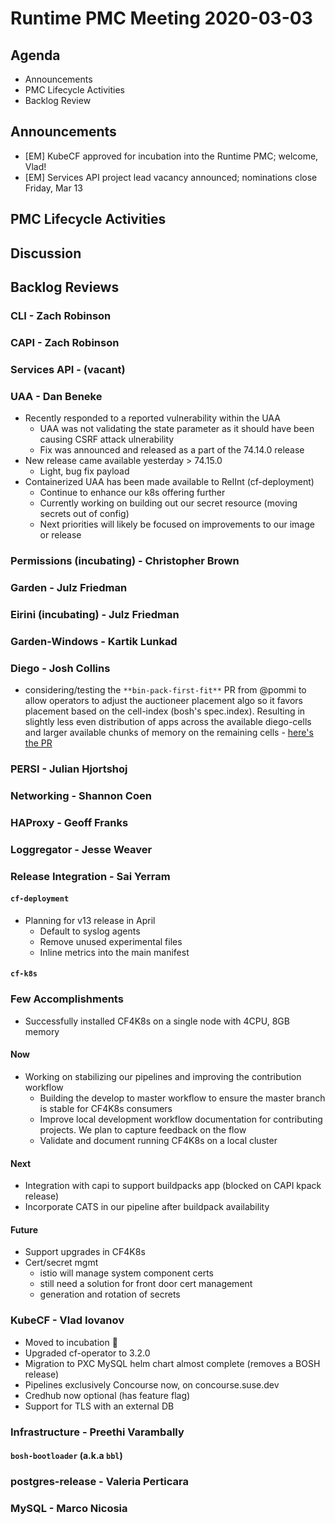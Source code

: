 # Runtime PMC Meeting 2020-03-03

## Agenda

* Announcements
* PMC Lifecycle Activities
* Backlog Review


## Announcements

- [EM] KubeCF approved for incubation into the Runtime PMC; welcome, Vlad!
- [EM] Services API project lead vacancy announced; nominations close Friday, Mar 13


## PMC Lifecycle Activities


## Discussion


## Backlog Reviews

### CLI - Zach Robinson


### CAPI - Zach Robinson


### Services API - (vacant)


### UAA - Dan Beneke

- Recently responded to a reported vulnerability within the UAA
   - UAA was not validating the state parameter as it should have been causing CSRF attack ulnerability
   - Fix was announced and released as a part of the 74.14.0 release
- New release came available yesterday > 74.15.0
   - Light, bug fix payload
- Containerized UAA has been made available to RelInt (cf-deployment)
   - Continue to enhance our k8s offering further
   - Currently working on building out our secret resource (moving secrets out of config)
   - Next priorities will likely be focused on improvements to our image or release


### Permissions (incubating) - Christopher Brown


### Garden - Julz Friedman


### Eirini (incubating) - Julz Friedman


### Garden-Windows - Kartik Lunkad


### Diego - Josh Collins
- considering/testing the `**bin-pack-first-fit**` PR from @pommi to allow operators to adjust the auctioneer placement algo so it favors placement based on the cell-index (bosh's spec.index). Resulting in slightly less even distribution of apps across the available diego-cells and larger available chunks of memory on the remaining cells - [here's the PR](https://github.com/cloudfoundry/diego-release/pull/448/files#diff-239d35f9a2490d1440a4188d5caad167R32)


### PERSI - Julian Hjortshoj


### Networking - Shannon Coen


### HAProxy - Geoff Franks


### Loggregator - Jesse Weaver


### Release Integration - Sai Yerram

#### `cf-deployment`
- Planning for v13 release in April
  - Default to syslog agents
  - Remove unused experimental files
  - Inline metrics into the main manifest


#### `cf-k8s`
### Few Accomplishments
- Successfully installed CF4K8s on a single node with 4CPU, 8GB memory
#### Now
- Working on stabilizing our pipelines and improving the contribution workflow
  - Building the develop to master workflow to ensure the master branch is stable for CF4K8s consumers
  - Improve local development workflow documentation for contributing projects. We plan to capture feedback on the flow
  - Validate and document running CF4K8s on a local cluster
#### Next
- Integration with capi to support buildpacks app (blocked on CAPI kpack release)
- Incorporate CATS in our pipeline after buildpack availability
#### Future
- Support upgrades in CF4K8s
- Cert/secret mgmt
  - istio will manage system component certs
  - still need a solution for front door cert management
  - generation and rotation of secrets

### KubeCF - Vlad Iovanov
- Moved to incubation 🎉
- Upgraded cf-operator to 3.2.0
- Migration to PXC MySQL helm chart almost complete (removes a BOSH release)
- Pipelines exclusively Concourse now, on concourse.suse.dev
- Credhub now optional (has feature flag)
- Support for TLS with an external DB

### Infrastructure - Preethi Varambally

#### `bosh-bootloader` (a.k.a `bbl`)


### postgres-release - Valeria Perticara


### MySQL - Marco Nicosia
